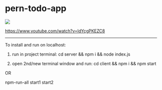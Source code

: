 # pern-todo-app

<img src="https://www.freecodecamp.org/news/content/images/size/w2000/2020/03/PERN.png" />

https://www.youtube.com/watch?v=ldYcgPKEZC8

----
To install and run on localhost:

1. run in project terminal:
cd server && npm i && node index.js

2. open 2nd/new terminal window and run:
cd client && npm i && npm start

OR

npm-run-all start1 start2